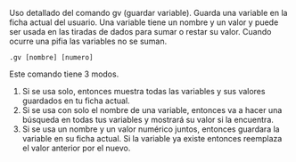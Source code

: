 Uso detallado del comando gv (guardar variable).
Guarda una variable en la ficha actual del usuario. Una variable tiene un nombre y un valor y puede ser usada en las tiradas de dados para sumar o restar su valor. Cuando ocurre una pifia las variables no se suman.

```
.gv [nombre] [numero]
```

Este comando tiene 3 modos.

1. Si se usa solo, entonces muestra todas las variables y sus valores guardados en tu ficha actual.
2. Si se usa con solo el nombre de una variable, entonces va a hacer una búsqueda en todas tus variables y mostrará su
   valor si la encuentra.
3. Si se usa un nombre y un valor numérico juntos, entonces guardara la variable en su ficha actual. Si la variable ya
   existe entonces reemplaza el valor anterior por el nuevo.

